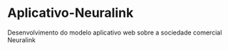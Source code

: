 # Aplicativo-Neuralink
Desenvolvimento do modelo aplicativo web sobre a sociedade comercial Neuralink
